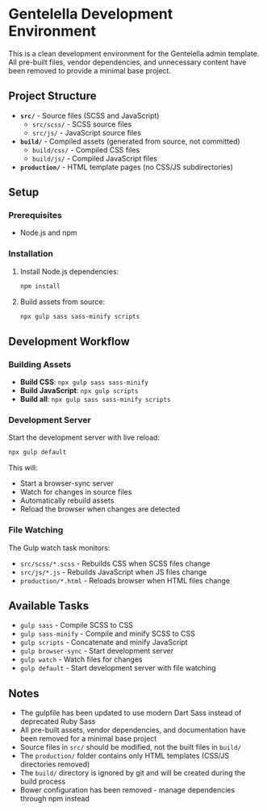 # Gentelella Development Environment

This is a clean development environment for the Gentelella admin template. All pre-built files, vendor dependencies, and unnecessary content have been removed to provide a minimal base project.

## Project Structure

- **`src/`** - Source files (SCSS and JavaScript)
  - `src/scss/` - SCSS source files
  - `src/js/` - JavaScript source files
- **`build/`** - Compiled assets (generated from source, not committed)
  - `build/css/` - Compiled CSS files
  - `build/js/` - Compiled JavaScript files
- **`production/`** - HTML template pages (no CSS/JS subdirectories)

## Setup

### Prerequisites
- Node.js and npm

### Installation

1. Install Node.js dependencies:
   ```bash
   npm install
   ```

2. Build assets from source:
   ```bash
   npx gulp sass sass-minify scripts
   ```

## Development Workflow

### Building Assets

- **Build CSS**: `npx gulp sass sass-minify`
- **Build JavaScript**: `npx gulp scripts`
- **Build all**: `npx gulp sass sass-minify scripts`

### Development Server

Start the development server with live reload:
```bash
npx gulp default
```

This will:
- Start a browser-sync server
- Watch for changes in source files
- Automatically rebuild assets
- Reload the browser when changes are detected

### File Watching

The Gulp watch task monitors:
- `src/scss/*.scss` - Rebuilds CSS when SCSS files change
- `src/js/*.js` - Rebuilds JavaScript when JS files change
- `production/*.html` - Reloads browser when HTML files change

## Available Tasks

- `gulp sass` - Compile SCSS to CSS
- `gulp sass-minify` - Compile and minify SCSS to CSS
- `gulp scripts` - Concatenate and minify JavaScript
- `gulp browser-sync` - Start development server
- `gulp watch` - Watch files for changes
- `gulp default` - Start development server with file watching

## Notes

- The gulpfile has been updated to use modern Dart Sass instead of deprecated Ruby Sass
- All pre-built assets, vendor dependencies, and documentation have been removed for a minimal base project
- Source files in `src/` should be modified, not the built files in `build/`
- The `production/` folder contains only HTML templates (CSS/JS directories removed)
- The `build/` directory is ignored by git and will be created during the build process
- Bower configuration has been removed - manage dependencies through npm instead 